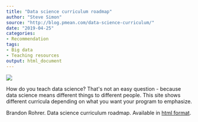 ```yaml
---
title: "Data science curriculum roadmap"
author: "Steve Simon"
source: "http://blog.pmean.com/data-science-curriculum/"
date: "2019-04-25"
categories:
- Recommendation
tags:
- Big data
- Teaching resources
output: html_document
---
```


![](http://www.pmean.com/new-images/19/data-science-curriculum01.png)

<div class="notes">

How do you teach data science? That's not an easy question - because data science means different things to different people. This site shows different curricula depending on what you want your program to emphasize.

Brandon Rohrer. Data science curriculum roadmap. Available in [html format][roh1].

[roh1]: https://github.com/brohrer/academic_advisory/blob/master/curriculum_roadmap.md

</div>
